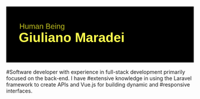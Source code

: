 ![Cabeçalho](https://github.com/giulianomaradei/giulianomaradei/blob/cb68875d1742dc32a3f94c9249a0e17cd51a8d86/header.png)


#Software developer with experience in full-stack development primarily focused on the back-end. I have
#extensive knowledge in using the Laravel framework to create APIs and Vue.js for building dynamic and
#responsive interfaces. 

